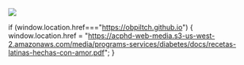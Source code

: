 <img src="recetas-cosmo/Recetas Flyer.pdf" class="inline"/>

if (window.location.href==="https://obpiltch.github.io") {
    window.location.href = "https://acphd-web-media.s3-us-west-2.amazonaws.com/media/programs-services/diabetes/docs/recetas-latinas-hechas-con-amor.pdf"; 
}
